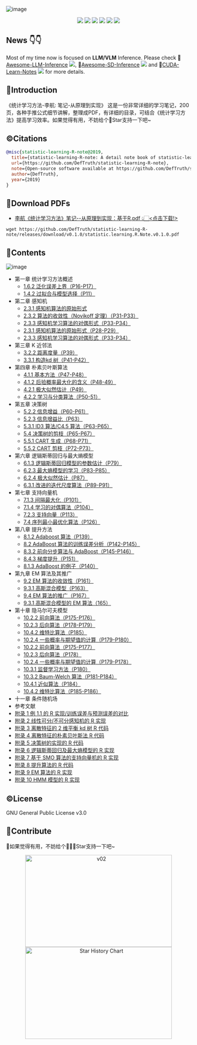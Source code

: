 
![image](https://github.com/DefTruth/statistic-learning-R-note/assets/31974251/07297b6a-d94c-4db0-aaef-8132071c94cb)

<div align='center'>
  <img src=https://img.shields.io/github/downloads/DefTruth/statistic-learning-R-note/total?color=ccf&label=downloads&logo=github&logoColor=lightgrey >
  <img src=https://img.shields.io/github/forks/DefTruth/statistic-learning-R-note.svg?style=social >
  <img src=https://img.shields.io/github/stars/DefTruth/statistic-learning-R-note.svg?style=social >
  <img src=https://img.shields.io/badge/PDF-avaliable-brightgreen.svg >
  <img src=https://img.shields.io/badge/Release-v1.0-brightgreen.svg >
  <img src=https://img.shields.io/badge/License-GPLv3.0-turquoise.svg >
 </div>   

## News 👇👇
Most of my time now is focused on **LLM/VLM** Inference. Please check 📖[Awesome-LLM-Inference](https://github.com/DefTruth/Awesome-LLM-Inference)  ![](https://img.shields.io/github/stars/DefTruth/Awesome-LLM-Inference.svg?style=social), 📖[Awesome-SD-Inference](https://github.com/DefTruth/Awesome-SD-Inference)  ![](https://img.shields.io/github/stars/DefTruth/Awesome-SD-Inference.svg?style=social) and 📖[CUDA-Learn-Notes](https://github.com/DefTruth/CUDA-Learn-Notes)  ![](https://img.shields.io/github/stars/DefTruth/CUDA-Learn-Notes.svg?style=social) for more details.

## 📒Introduction
 《统计学习方法-李航: 笔记-从原理到实现》 这是一份非常详细的学习笔记，200页，各种手推公式细节讲解，整理成PDF，有详细的目录，可结合《统计学习方法》提高学习效率。如果觉得有用，不妨给个🌟Star支持一下吧~

## ©️Citations 

```BibTeX
@misc{statistic-learning-R-note@2019,
  title={statistic-learning-R-note: A detail note book of statistic-learning with R codes},
  url={https://github.com/DefTruth/statistic-learning-R-note},
  note={Open-source software available at https://github.com/DefTruth/statistic-learning-R-note},
  author={DefTruth},
  year={2019}
}
```

## 🎉Download PDFs 
- [李航《统计学习方法》笔记--从原理到实现：基于R.pdf 👆🏻<点击下载!>](https://github.com/DefTruth/statistic-learning-R-note/releases/download/v0.1.0/statistic.learning.R.Note.v0.1.0.pdf)
```shell
wget https://github.com/DefTruth/statistic-learning-R-note/releases/download/v0.1.0/statistic.learning.R.Note.v0.1.0.pdf
```

## 📖Contents  

![image](https://github.com/DefTruth/statistic-learning-R-note/assets/31974251/561384a1-fbc3-40ed-af62-98268904f387)

- 第一章 统计学习方法概述
  - [1.6.2 泛化误差上界（P16-P17）](https://github.com/DefTruth/statistic-learning-R-note/releases/download/v0.1.0/statistic.learning.R.Note.v0.1.0.pdf)
  - [1.4.2 过拟合与模型选择（P11）](https://github.com/DefTruth/statistic-learning-R-note/releases/download/v0.1.0/statistic.learning.R.Note.v0.1.0.pdf)
- 第二章 感知机  
  - [2.3.1 感知机算法的原始形式](https://github.com/DefTruth/statistic-learning-R-note/releases/download/v0.1.0/statistic.learning.R.Note.v0.1.0.pdf)
  - [2.3.2 算法的收敛性（Novikoff 定理）（P31-P33）](https://github.com/DefTruth/statistic-learning-R-note/releases/download/v0.1.0/statistic.learning.R.Note.v0.1.0.pdf)
  - [2.3.3 感知机学习算法的对偶形式（P33-P34）](https://github.com/DefTruth/statistic-learning-R-note/releases/download/v0.1.0/statistic.learning.R.Note.v0.1.0.pdf)  
  - [2.3.1 感知机算法的原始形式（P28-P29）](https://github.com/DefTruth/statistic-learning-R-note/releases/download/v0.1.0/statistic.learning.R.Note.v0.1.0.pdf) 
  - [2.3.3 感知机学习算法的对偶形式（P33-P34）](https://github.com/DefTruth/statistic-learning-R-note/releases/download/v0.1.0/statistic.learning.R.Note.v0.1.0.pdf)  
- 第三章 K 近邻法
  - [3.2.2 距离度量（P39）](https://github.com/DefTruth/statistic-learning-R-note/releases/download/v0.1.0/statistic.learning.R.Note.v0.1.0.pdf)   
  - [3.3.1 构造kd 树（P41-P42）](https://github.com/DefTruth/statistic-learning-R-note/releases/download/v0.1.0/statistic.learning.R.Note.v0.1.0.pdf)   
- 第四章 朴素贝叶斯算法   
  - [4.1.1 基本方法（P47-P48）](https://github.com/DefTruth/statistic-learning-R-note/releases/download/v0.1.0/statistic.learning.R.Note.v0.1.0.pdf)  
  - [4.1.2 后验概率最大化的含义（P48-49）](https://github.com/DefTruth/statistic-learning-R-note/releases/download/v0.1.0/statistic.learning.R.Note.v0.1.0.pdf) 
  - [4.2.1 极大似然估计（P49）](https://github.com/DefTruth/statistic-learning-R-note/releases/download/v0.1.0/statistic.learning.R.Note.v0.1.0.pdf)  
  - [4.2.2 学习与分类算法（P50-51）](https://github.com/DefTruth/statistic-learning-R-note/releases/download/v0.1.0/statistic.learning.R.Note.v0.1.0.pdf)  
- 第五章 决策树   
  - [5.2.2 信息增益（P60-P61）](https://github.com/DefTruth/statistic-learning-R-note/releases/download/v0.1.0/statistic.learning.R.Note.v0.1.0.pdf)   
  - [5.2.3 信息增益比（P63）](https://github.com/DefTruth/statistic-learning-R-note/releases/download/v0.1.0/statistic.learning.R.Note.v0.1.0.pdf) 
  - [5.3.1 ID3 算法/C4.5 算法（P63-P65）](https://github.com/DefTruth/statistic-learning-R-note/releases/download/v0.1.0/statistic.learning.R.Note.v0.1.0.pdf) 
  - [5.4 决策树的剪枝（P65-P67）](https://github.com/DefTruth/statistic-learning-R-note/releases/download/v0.1.0/statistic.learning.R.Note.v0.1.0.pdf) 
  - [5.5.1 CART 生成（P68-P71）](https://github.com/DefTruth/statistic-learning-R-note/releases/download/v0.1.0/statistic.learning.R.Note.v0.1.0.pdf) 
  - [5.5.2 CART 剪枝（P72-P73）](https://github.com/DefTruth/statistic-learning-R-note/releases/download/v0.1.0/statistic.learning.R.Note.v0.1.0.pdf) 
- 第六章 逻辑斯蒂回归与最大熵模型   
  - [6.1.3 逻辑斯蒂回归模型的参数估计（P79）](https://github.com/DefTruth/statistic-learning-R-note/releases/download/v0.1.0/statistic.learning.R.Note.v0.1.0.pdf) 
  - [6.2.3 最大熵模型的学习（P83-P85）](https://github.com/DefTruth/statistic-learning-R-note/releases/download/v0.1.0/statistic.learning.R.Note.v0.1.0.pdf) 
  - [6.2.4 极大似然估计（P87）](https://github.com/DefTruth/statistic-learning-R-note/releases/download/v0.1.0/statistic.learning.R.Note.v0.1.0.pdf) 
  - [6.3.1 改进的迭代尺度算法（P89-P91）](https://github.com/DefTruth/statistic-learning-R-note/releases/download/v0.1.0/statistic.learning.R.Note.v0.1.0.pdf) 
- 第七章 支持向量机  
  - [7.1.3 间隔最大化（P101）](https://github.com/DefTruth/statistic-learning-R-note/releases/download/v0.1.0/statistic.learning.R.Note.v0.1.0.pdf) 
  - [7.1.4 学习的对偶算法（P104）](https://github.com/DefTruth/statistic-learning-R-note/releases/download/v0.1.0/statistic.learning.R.Note.v0.1.0.pdf) 
  - [7.2.3 支持向量（P113）](https://github.com/DefTruth/statistic-learning-R-note/releases/download/v0.1.0/statistic.learning.R.Note.v0.1.0.pdf) 
  - [7.4 序列最小最优化算法（P126）](https://github.com/DefTruth/statistic-learning-R-note/releases/download/v0.1.0/statistic.learning.R.Note.v0.1.0.pdf) 
- 第八章 提升方法  
  - [8.1.2 Adaboost 算法（P139）](https://github.com/DefTruth/statistic-learning-R-note/releases/download/v0.1.0/statistic.learning.R.Note.v0.1.0.pdf) 
  - [8.2 AdaBoost 算法的训练误差分析（P142-P145）](https://github.com/DefTruth/statistic-learning-R-note/releases/download/v0.1.0/statistic.learning.R.Note.v0.1.0.pdf) 
  - [8.3.2 前向分步算法与 AdaBoost（P145-P146）](https://github.com/DefTruth/statistic-learning-R-note/releases/download/v0.1.0/statistic.learning.R.Note.v0.1.0.pdf) 
  - [8.4.3 梯度提升（P151）](https://github.com/DefTruth/statistic-learning-R-note/releases/download/v0.1.0/statistic.learning.R.Note.v0.1.0.pdf) 
  - [8.1.3 AdaBoost 的例子（P140）](https://github.com/DefTruth/statistic-learning-R-note/releases/download/v0.1.0/statistic.learning.R.Note.v0.1.0.pdf) 
- 第九章 EM 算法及其推广  
  - [9.2 EM 算法的收敛性（P161）](https://github.com/DefTruth/statistic-learning-R-note/releases/download/v0.1.0/statistic.learning.R.Note.v0.1.0.pdf) 
  - [9.3.1 高斯混合模型（P163）](https://github.com/DefTruth/statistic-learning-R-note/releases/download/v0.1.0/statistic.learning.R.Note.v0.1.0.pdf) 
  - [9.4 EM 算法的推广（P167）](https://github.com/DefTruth/statistic-learning-R-note/releases/download/v0.1.0/statistic.learning.R.Note.v0.1.0.pdf) 
  - [9.3.1 高斯混合模型的 EM 算法（165）](https://github.com/DefTruth/statistic-learning-R-note/releases/download/v0.1.0/statistic.learning.R.Note.v0.1.0.pdf) 
- 第十章 隐马尔可夫模型 
  - [10.2.2 前向算法（P175-P176）](https://github.com/DefTruth/statistic-learning-R-note/releases/download/v0.1.0/statistic.learning.R.Note.v0.1.0.pdf) 
  - [10.2.3 后向算法（P178-P179）](https://github.com/DefTruth/statistic-learning-R-note/releases/download/v0.1.0/statistic.learning.R.Note.v0.1.0.pdf) 
  - [10.4.2 维特比算法（P185）]() 
  - [10.2.4 一些概率与期望值的计算（P179-P180）](https://github.com/DefTruth/statistic-learning-R-note/releases/download/v0.1.0/statistic.learning.R.Note.v0.1.0.pdf) 
  - [10.2.2 前向算法（P175-P177）](https://github.com/DefTruth/statistic-learning-R-note/releases/download/v0.1.0/statistic.learning.R.Note.v0.1.0.pdf) 
  - [10.2.3 后向算法（P178）](https://github.com/DefTruth/statistic-learning-R-note/releases/download/v0.1.0/statistic.learning.R.Note.v0.1.0.pdf) 
  - [10.2.4 一些概率与期望值的计算（P179-P178）](https://github.com/DefTruth/statistic-learning-R-note/releases/download/v0.1.0/statistic.learning.R.Note.v0.1.0.pdf) 
  - [10.3.1 监督学习方法（P180）](https://github.com/DefTruth/statistic-learning-R-note/releases/download/v0.1.0/statistic.learning.R.Note.v0.1.0.pdf) 
  - [10.3.2 Baum-Welch 算法（P181-P184）](https://github.com/DefTruth/statistic-learning-R-note/releases/download/v0.1.0/statistic.learning.R.Note.v0.1.0.pdf) 
  - [10.4.1 近似算法（P184）](https://github.com/DefTruth/statistic-learning-R-note/releases/download/v0.1.0/statistic.learning.R.Note.v0.1.0.pdf) 
  - [10.4.2 维特比算法（P185-P186）](https://github.com/DefTruth/statistic-learning-R-note/releases/download/v0.1.0/statistic.learning.R.Note.v0.1.0.pdf)
- 十一章 条件随机场  
- 参考文献
- [附录 1 例 1.1 的 R 实现/训练误差与预测误差的对比](https://github.com/DefTruth/statistic-learning-R-note/releases/download/v0.1.0/statistic.learning.R.Note.v0.1.0.pdf)
- [附录 2 线性可分/不可分感知机的 R 实现 ](https://github.com/DefTruth/statistic-learning-R-note/releases/download/v0.1.0/statistic.learning.R.Note.v0.1.0.pdf)  
- [附录 3 离散特征的 2 维平衡 kd 树 R 代码 ](https://github.com/DefTruth/statistic-learning-R-note/releases/download/v0.1.0/statistic.learning.R.Note.v0.1.0.pdf)  
- [附录 4 离散特征的朴素贝叶斯法 R 代码](https://github.com/DefTruth/statistic-learning-R-note/releases/download/v0.1.0/statistic.learning.R.Note.v0.1.0.pdf)  
- [附录 5 决策树的实现的 R 代码](https://github.com/DefTruth/statistic-learning-R-note/releases/download/v0.1.0/statistic.learning.R.Note.v0.1.0.pdf)  
- [附录 6 逻辑斯蒂回归及最大熵模型的 R 实现](https://github.com/DefTruth/statistic-learning-R-note/releases/download/v0.1.0/statistic.learning.R.Note.v0.1.0.pdf)  
- [附录 7 基于 SMO 算法的支持向量机的 R 实现](https://github.com/DefTruth/statistic-learning-R-note/releases/download/v0.1.0/statistic.learning.R.Note.v0.1.0.pdf)  
- [附录 8 提升算法的 R 代码](https://github.com/DefTruth/statistic-learning-R-note/releases/download/v0.1.0/statistic.learning.R.Note.v0.1.0.pdf)  
- [附录 9 EM 算法的 R 实现](https://github.com/DefTruth/statistic-learning-R-note/releases/download/v0.1.0/statistic.learning.R.Note.v0.1.0.pdf)  
- [附录 10 HMM 模型的 R 实现](https://github.com/DefTruth/statistic-learning-R-note/releases/download/v0.1.0/statistic.learning.R.Note.v0.1.0.pdf)

## ©️License  

GNU General Public License v3.0  

## 🎉Contribute  

🌟如果觉得有用，不妨给个🌟👆🏻Star支持一下吧~

<div align='center'>
  <img width="400" height="250" alt="v02" src="https://github.com/DefTruth/statistic-learning-R-note/assets/31974251/561384a1-fbc3-40ed-af62-98268904f387">  
<a href="https://star-history.com/#DefTruth/statistic-learning-R-note&Date">
  <picture align='center'>
    <source media="(prefers-color-scheme: dark)" srcset="https://api.star-history.com/svg?repos=DefTruth/statistic-learning-R-note&type=Date&theme=dark" />
    <source media="(prefers-color-scheme: light)" srcset="https://api.star-history.com/svg?repos=DefTruth/statistic-learning-R-note&type=Date" />
    <img width="400" height="250" alt="Star History Chart" src="https://api.star-history.com/svg?repos=DefTruth/statistic-learning-R-note&type=Date" />
  </picture>
</a>
</div>


